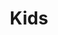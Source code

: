 ---
title: Kids
date: 
draft: false

# descripcion
description : Pulsera de plata 925

materials: Plata 925

color: Plateado

dimensions: 19cm largo

code: 03-09-0561

type: "Pulseras"

categories: []

# Images
# first image will be shown in the product page
images:
  # - image: "images/path_to_image"
  # La ubicacion de las imagenes es imagenes/Pulseras/Pulseras.Plata/03-09-0561-kids
  - image: "./images/pulseras/plata/03-09-0561.JPG"
---